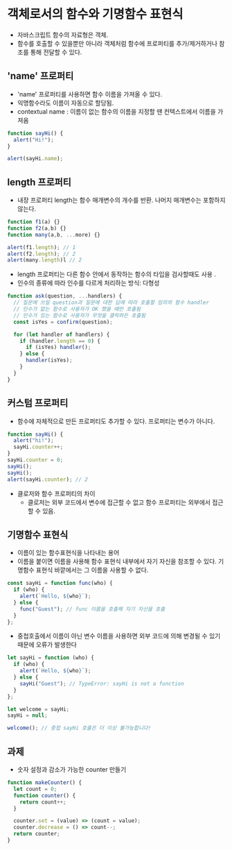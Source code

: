 # 객체로서의 함수와 기명함수 표현식

- 자바스크립트 함수의 자료형은 객체.
- 함수를 호출할 수 있을뿐만 아니라 객체처럼 함수에 프로퍼티를 추가/제거하거나 참조를 통해 전달할 수 있다.

## 'name' 프로퍼티

- 'name' 프로퍼티를 사용하면 함수 이름을 가져올 수 있다.
- 익명함수라도 이름이 자동으로 할당됨.
- contextual name : 이름이 없는 함수의 이름을 지정할 땐 컨텍스트에서 이름을 가져옴

```javascript
function sayHi() {
  alert("Hi!");
}

alert(sayHi.name);
```

## length 프로퍼티

- 내장 프로퍼티 length는 함수 매개변수의 개수를 반환. 나머지 매개변수는 포함하지 않는다.

```javascript
function f1(a) {}
function f2(a,b) {}
function many(a,b, ...more) {}

alert(f1.length); // 1
alert(f2.length); // 2
alert(many.length)l // 2
```

- length 프로퍼티는 다른 함수 안에서 동작하는 함수의 타입을 검사할때도 사용 .
- 인수의 종류에 따라 인수를 다르게 처리하는 방식: 다형성

```javascript
function ask(question, ...handlers) {
  // 질문에 쓰일 question과 질문에 대한 답에 따라 호출할 임의의 함수 handler
  // 인수가 없는 함수로 사용자가 OK 했을 때만 호출됨
  // 인수가 있는 함수로 사용자가 무엇을 클릭하든 호출됨
  const isYes = confirm(question);

  for (let handler of handlers) {
    if (handler.length == 0) {
      if (isYes) handler();
    } else {
      handler(isYes);
    }
  }
}
```

## 커스텀 프로퍼티

- 함수에 자체적으로 만든 프로퍼티도 추가할 수 있다. 프로퍼티는 변수가 아니다.

```javascript
function sayHi() {
  alert("hi!");
  sayHi.counter++;
}
sayHi.counter = 0;
sayHi();
sayHi();
alert(sayHi.counter); // 2
```

- 클로저와 함수 프로퍼티의 차이
  - 클로저는 외부 코드에서 변수에 접근할 수 없고 함수 프로퍼티는 외부에서 접근할 수 있음.

## 기명함수 표현식

- 이름이 있는 함수표현식을 나타내는 용어
- 이름을 붙이면 이름을 사용해 함수 표현식 내부에서 자기 자신을 참조할 수 있다. 기명함수 표현식 바깥에서는 그 이름을 사용할 수 없다.

```javascript
const sayHi = function func(who) {
  if (who) {
    alert(`Hello, ${who}`);
  } else {
    func("Guest"); // func 이름을 호출해 자기 자신을 호출
  }
};
```

- 중첩호출에서 이름이 아닌 변수 이름을 사용하면 외부 코드에 의해 변경될 수 있기 때문에 오류가 발생한다

```javascript
let sayHi = function (who) {
  if (who) {
    alert(`Hello, ${who}`);
  } else {
    sayHi("Guest"); // TypeError: sayHi is not a function
  }
};

let welcome = sayHi;
sayHi = null;

welcome(); // 중첩 sayHi 호출은 더 이상 불가능합니다!
```

## 과제

- 숫자 설정과 감소가 가능한 counter 만들기

```javascript
function makeCounter() {
  let count = 0;
  function counter() {
    return count++;
  }

  counter.set = (value) => (count = value);
  counter.decrease = () => count--;
  return counter;
}
```
